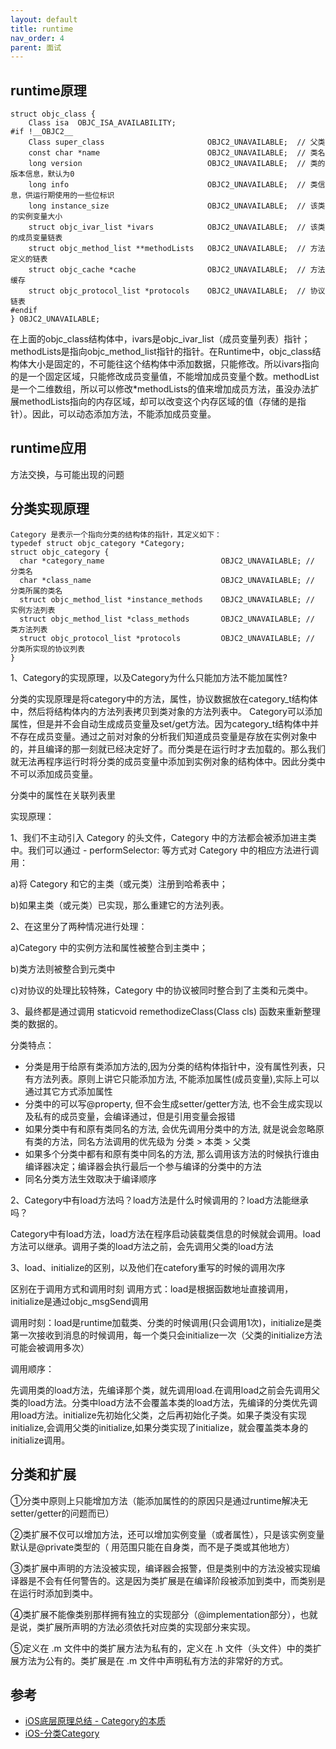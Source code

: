 ```yaml
---
layout: default
title: runtime
nav_order: 4
parent: 面试
---
```


## runtime原理

~~~
struct objc_class {
    Class isa  OBJC_ISA_AVAILABILITY;
#if !__OBJC2__
    Class super_class                       OBJC2_UNAVAILABLE;  // 父类
    const char *name                        OBJC2_UNAVAILABLE;  // 类名
    long version                            OBJC2_UNAVAILABLE;  // 类的版本信息，默认为0
    long info                               OBJC2_UNAVAILABLE;  // 类信息，供运行期使用的一些位标识
    long instance_size                      OBJC2_UNAVAILABLE;  // 该类的实例变量大小
    struct objc_ivar_list *ivars            OBJC2_UNAVAILABLE;  // 该类的成员变量链表
    struct objc_method_list **methodLists   OBJC2_UNAVAILABLE;  // 方法定义的链表
    struct objc_cache *cache                OBJC2_UNAVAILABLE;  // 方法缓存
    struct objc_protocol_list *protocols    OBJC2_UNAVAILABLE;  // 协议链表
#endif
} OBJC2_UNAVAILABLE;
~~~

在上面的objc_class结构体中，ivars是objc_ivar_list（成员变量列表）指针；methodLists是指向objc_method_list指针的指针。在Runtime中，objc_class结构体大小是固定的，不可能往这个结构体中添加数据，只能修改。所以ivars指向的是一个固定区域，只能修改成员变量值，不能增加成员变量个数。methodList是一个二维数组，所以可以修改*methodLists的值来增加成员方法，虽没办法扩展methodLists指向的内存区域，却可以改变这个内存区域的值（存储的是指针）。因此，可以动态添加方法，不能添加成员变量。

## runtime应用
方法交换，与可能出现的问题

## 分类实现原理

~~~
Category 是表示一个指向分类的结构体的指针，其定义如下：
typedef struct objc_category *Category;
struct objc_category {
  char *category_name                          OBJC2_UNAVAILABLE; // 分类名
  char *class_name                             OBJC2_UNAVAILABLE; // 分类所属的类名
  struct objc_method_list *instance_methods    OBJC2_UNAVAILABLE; // 实例方法列表
  struct objc_method_list *class_methods       OBJC2_UNAVAILABLE; // 类方法列表
  struct objc_protocol_list *protocols         OBJC2_UNAVAILABLE; // 分类所实现的协议列表
}
~~~

1、Category的实现原理，以及Category为什么只能加方法不能加属性?

分类的实现原理是将category中的方法，属性，协议数据放在category_t结构体中，然后将结构体内的方法列表拷贝到类对象的方法列表中。
Category可以添加属性，但是并不会自动生成成员变量及set/get方法。因为category_t结构体中并不存在成员变量。通过之前对对象的分析我们知道成员变量是存放在实例对象中的，并且编译的那一刻就已经决定好了。而分类是在运行时才去加载的。那么我们就无法再程序运行时将分类的成员变量中添加到实例对象的结构体中。因此分类中不可以添加成员变量。

分类中的属性在关联列表里

实现原理：

1、我们不主动引入 Category 的头文件，Category 中的方法都会被添加进主类中。我们可以通过 - performSelector: 等方式对 Category 中的相应方法进行调用：

a)将 Category 和它的主类（或元类）注册到哈希表中；

b)如果主类（或元类）已实现，那么重建它的方法列表。

2、在这里分了两种情况进行处理：

a)Category 中的实例方法和属性被整合到主类中；

b)类方法则被整合到元类中

c)对协议的处理比较特殊，Category 中的协议被同时整合到了主类和元类中。

3、最终都是通过调用 staticvoid remethodizeClass(Class cls) 函数来重新整理类的数据的。

分类特点：
- 分类是用于给原有类添加方法的,因为分类的结构体指针中，没有属性列表，只有方法列表。原则上讲它只能添加方法, 不能添加属性(成员变量),实际上可以通过其它方式添加属性
- 分类中的可以写@property, 但不会生成setter/getter方法, 也不会生成实现以及私有的成员变量，会编译通过，但是引用变量会报错
- 如果分类中有和原有类同名的方法, 会优先调用分类中的方法, 就是说会忽略原有类的方法，同名方法调用的优先级为 分类 > 本类 > 父类
- 如果多个分类中都有和原有类中同名的方法, 那么调用该方法的时候执行谁由编译器决定；编译器会执行最后一个参与编译的分类中的方法
- 同名分类方法生效取决于编译顺序

2、Category中有load方法吗？load方法是什么时候调用的？load方法能继承吗？

Category中有load方法，load方法在程序启动装载类信息的时候就会调用。load方法可以继承。调用子类的load方法之前，会先调用父类的load方法

3、load、initialize的区别，以及他们在catefory重写的时候的调用次序

区别在于调用方式和调用时刻
调用方式：load是根据函数地址直接调用，initialize是通过objc_msgSend调用

调用时刻：load是runtime加载类、分类的时候调用(只会调用1次)，initialize是类第一次接收到消息的时候调用，每一个类只会initialize一次（父类的initialize方法可能会被调用多次）

调用顺序：

先调用类的load方法，先编译那个类，就先调用load.在调用load之前会先调用父类的load方法。分类中load方法不会覆盖本类的load方法，先编译的分类优先调用load方法。initialize先初始化父类，之后再初始化子类。如果子类没有实现initialize,会调用父类的initialize,如果分类实现了initialize，就会覆盖类本身的initialize调用。

## 分类和扩展

①分类中原则上只能增加方法（能添加属性的的原因只是通过runtime解决无setter/getter的问题而已）

②类扩展不仅可以增加方法，还可以增加实例变量（或者属性），只是该实例变量默认是@private类型的（
用范围只能在自身类，而不是子类或其他地方）

③类扩展中声明的方法没被实现，编译器会报警，但是类别中的方法没被实现编译器是不会有任何警告的。这是因为类扩展是在编译阶段被添加到类中，而类别是在运行时添加到类中。

④类扩展不能像类别那样拥有独立的实现部分（@implementation部分），也就是说，类扩展所声明的方法必须依托对应类的实现部分来实现。

⑤定义在 .m 文件中的类扩展方法为私有的，定义在 .h 文件（头文件）中的类扩展方法为公有的。类扩展是在 .m 文件中声明私有方法的非常好的方式。



## 参考

- [iOS底层原理总结 - Category的本质](https://www.jianshu.com/p/fa66c8be42a2)
- [iOS-分类Category](https://www.jianshu.com/p/01911be8ce83)
